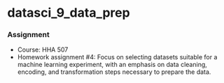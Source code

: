 # datasci_9_data_prep

### Assignment
- Course: HHA 507 
- Homework assignment #4: Focus on selecting datasets suitable for a machine learning experiment, with an emphasis on data cleaning, encoding, and transformation steps necessary to prepare the data.
